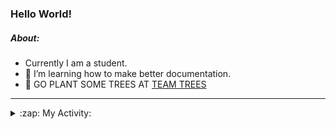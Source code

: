 ### Hello World!

##### About:
- Currently I am a student.
- 🌱 I’m learning how to make better documentation.
- 🌱 GO PLANT SOME TREES AT [TEAM TREES](https://teamtrees.org/)

---
<details>
  <summary>:zap: My Activity:</summary>
  
<!--START_SECTION:waka-->
![Code Time](http://img.shields.io/badge/Code%20Time-1%2C157%20hrs%209%20mins-blue)

**I'm a Night 🦉** 

```text
🌞 Morning                1816 commits        ██░░░░░░░░░░░░░░░░░░░░░░░   09.98 % 
🌆 Daytime                6218 commits        █████████░░░░░░░░░░░░░░░░   34.17 % 
🌃 Evening                5177 commits        ███████░░░░░░░░░░░░░░░░░░   28.45 % 
🌙 Night                  4987 commits        ███████░░░░░░░░░░░░░░░░░░   27.40 % 
```
📅 **I'm Most Productive on Wednesday** 

```text
Monday                   2605 commits        ████░░░░░░░░░░░░░░░░░░░░░   14.31 % 
Tuesday                  2478 commits        ███░░░░░░░░░░░░░░░░░░░░░░   13.62 % 
Wednesday                4238 commits        ██████░░░░░░░░░░░░░░░░░░░   23.29 % 
Thursday                 2329 commits        ███░░░░░░░░░░░░░░░░░░░░░░   12.80 % 
Friday                   1845 commits        ███░░░░░░░░░░░░░░░░░░░░░░   10.14 % 
Saturday                 1604 commits        ██░░░░░░░░░░░░░░░░░░░░░░░   08.81 % 
Sunday                   3099 commits        ████░░░░░░░░░░░░░░░░░░░░░   17.03 % 
```


📊 **This Week I Spent My Time On** 

```text
🔥 Editors: 
VS Code                  2 hrs 31 mins       █████████████████████████   100.00 % 

🐱‍💻 Projects: 
praise                   2 hrs 30 mins       █████████████████████████   99.20 % 
CSF31                    1 min               ░░░░░░░░░░░░░░░░░░░░░░░░░   00.80 % 
```


 Last Updated on 08/08/2023 17:10:33 UTC
<!--END_SECTION:waka-->
</details>
